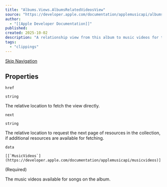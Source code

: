 ```yaml
---
title: "Albums.Views.AlbumsRelatedVideosView"
source: "https://developer.apple.com/documentation/applemusicapi/albums/views-data.dictionary/albumsrelatedvideosview"
author:
  - "[[Apple Developer Documentation]]"
published:
created: 2025-10-02
description: "A relationship view from this album to music videos for the songs on the album."
tags:
  - "clippings"
---
```

[Skip Navigation](https://developer.apple.com/documentation/applemusicapi/albums/views-data.dictionary/#app-main)

## Properties

`href`

`string`

The relative location to fetch the view directly.

`next`

`string`

The relative location to request the next page of resources in the collection, if additional resources are available for fetching.

`data`

``[[`MusicVideos`](https://developer.apple.com/documentation/applemusicapi/musicvideos)]``

(Required)

The music videos available for songs on the album.